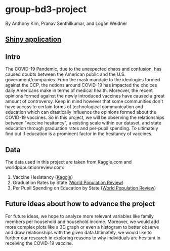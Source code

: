 # group-bd3-project
By Anthony Kim, Pranav Senthilkumar, and Logan Weidner


## [Shiny application](https://amk002.shinyapps.io/BD3Group/?_ga=2.261092943.371402908.1622708470-1439134486.1622003163)

## Intro 
The COVID-19 Pandemic, due to the unexpected chaos and confusion, has caused
doubts between the American public and the U.S. government/companies. From the 
mask mandate to the ideologies formed against the CCP, the notions around 
COVID-19 has impacted the choices daily Americans make in terms of medical
health. Moreover, the recent opinions formed against the newly introduced 
vaccines have caused a great amount of controversy. Keep in mind however that 
some communities don't have access to certain forms of technological 
communication and education which can drastically influence the opinions formed 
about the COVID-19 vaccines. So in this project, we will be observing the 
relationships between "vaccine hesitancy", a existing scale within our dataset,
and state education through graduation rates and per-pupil spending. To 
ultimately find out if education is a prominent factor in the hesitancy of 
vaccines. 


## Data
The data used in this project are taken from Kaggle.com and 
worldpopulationreview.com: 

1. Vaccine Hesistancy ([Kaggle](https://www.kaggle.com/deepshah16/vaccine-hesitancy-for-covid19))
2. Graduation Rates by State ([World Population Review](https://worldpopulationreview.com/en/state-rankings/high-school-graduation-rates-by-state))
3. Per Pupil Spending on Education by State ([World Population Review](https://worldpopulationreview.com/en/state-rankings/per-pupil-spending-by-state))


## Future ideas about how to advance the project
For future ideas, we hope to analyze more relevant variables like family members 
per household and household income. Moreover, we would add more complex plots 
like a 3D graph or even a histogram to better observe and draw relationships with
the given data.Ultimately, we would like to further our 
research in exploring reasons to why individuals are hesitant in receiving the COVID-19 
vaccine.